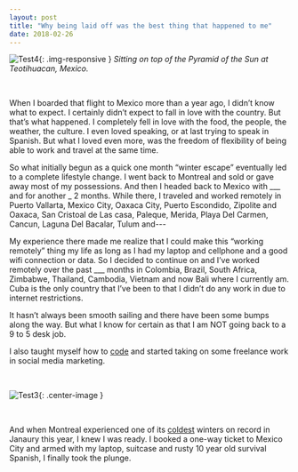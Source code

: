 ```yaml
---
layout: post
title: "Why being laid off was the best thing that happened to me"
date: 2018-02-26
---
```

![Test4](https://i.imgur.com/rbwwXdI.jpg){: .img-responsive }
*Sitting on top of the Pyramid of the Sun at Teotihuacan, Mexico.*

<br>

When I boarded that flight to Mexico more than a year ago, I didn’t know what to expect. I certainly didn’t expect to fall in love with the country. But that’s what happened. I completely fell in love with the food, the people, the weather, the culture. I even loved speaking, or at last trying to speak in Spanish. But what I loved even more, was the freedom of flexibility of being able to work and travel at the same time.

So what initially begun as a quick one month “winter escape” eventually led to a complete lifestyle change. I went back to Montreal and sold or gave away most of my possessions. And then I headed back to Mexico with ___ and for another _ 2 months.  While there, I traveled and worked remotely in Puerto Vallarta, Mexico City, Oaxaca City, Puerto Escondido, Zipolite and Oaxaca,  San Cristoal de Las casa, Paleque, Merida, Playa Del Carmen, Cancun, Laguna Del Bacalar, Tulum and---

My experience there made me realize that I could make this “working remotely” thing my life as long as I had my laptop and cellphone and a good wifi connection or data. So I decided to continue on and I’ve worked remotely over the past ___ months in Colombia, Brazil, South Africa, Zimbabwe, Thailand, Cambodia, Vietnam and now Bali where I currently am. Cuba is the only country that I’ve been to that I didn’t do any work in due to internet restrictions.

It hasn’t always been smooth sailing and there have been some bumps along the way. But what I know for certain as that I am NOT going back to a 9 to 5 desk job. 

I also taught myself how to [code](http://williamruz.com/blog/why-i'm-teaching-myself-to-code/) and started taking on some freelance work in social media marketing.

<br>

![Test3](https://i.imgur.com/c9PD5LL.png){: .center-image }

<br>

And when Montreal experienced one of its [coldest](http://www.cbc.ca/news/canada/montreal/winter-weather-montreal-1.4466896) winters on record in Janaury this year, I knew I was ready. I booked a one-way ticket to Mexico City and armed with my laptop, suitcase and rusty 10 year old survival Spanish, I finally took the plunge. 
